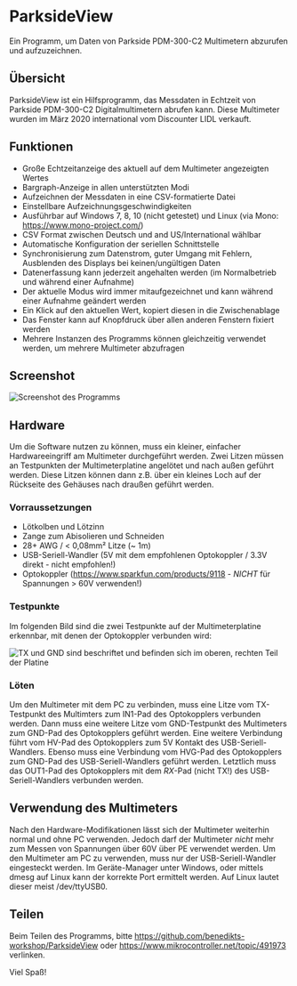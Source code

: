 # ParksideView
Ein Programm, um Daten von Parkside PDM-300-C2 Multimetern abzurufen und aufzuzeichnen.

## Übersicht
ParksideView ist ein Hilfsprogramm, das Messdaten in Echtzeit von Parkside PDM-300-C2 Digitalmultimetern abrufen kann.
Diese Multimeter wurden im März 2020 international vom Discounter LIDL verkauft.

## Funktionen
* Große Echtzeitanzeige des aktuell auf dem Multimeter angezeigten Wertes
* Bargraph-Anzeige in allen unterstützten Modi
* Aufzeichnen der Messdaten in eine CSV-formatierte Datei
* Einstellbare Aufzeichnungsgeschwindigkeiten
* Ausführbar auf Windows 7, 8, 10 (nicht getestet) und Linux (via Mono: https://www.mono-project.com/)
* CSV Format zwischen Deutsch und and US/International wählbar
* Automatische Konfiguration der seriellen Schnittstelle
* Synchronisierung zum Datenstrom, guter Umgang mit Fehlern, Ausblenden des Displays bei keinen/ungültigen Daten
* Datenerfassung kann jederzeit angehalten werden (im Normalbetrieb und während einer Aufnahme)
* Der aktuelle Modus wird immer mitaufgezeichnet und kann während einer Aufnahme geändert werden
* Ein Klick auf den aktuellen Wert, kopiert diesen in die Zwischenablage
* Das Fenster kann auf Knopfdruck über allen anderen Fenstern fixiert werden
* Mehrere Instanzen des Programms können gleichzeitig verwendet werden, um mehrere Multimeter abzufragen

## Screenshot
![Screenshot des Programms](https://www.mikrocontroller.net/attachment/452192/PSV12_DE.PNG)

## Hardware
Um die Software nutzen zu können, muss ein kleiner, einfacher Hardwareeingriff am Multimeter durchgeführt werden.
Zwei Litzen müssen an Testpunkten der Multimeterplatine angelötet und nach außen geführt werden.
Diese Litzen können dann z.B. über ein kleines Loch auf der Rückseite des Gehäuses nach draußen geführt werden.

### Vorraussetzungen
* Lötkolben und Lötzinn
* Zange zum Abisolieren und Schneiden
* 28+ AWG / < 0,08mm² Litze (~ 1m)
* USB-Seriell-Wandler (5V mit dem empfohlenen Optokoppler / 3.3V direkt - nicht empfohlen!)
* Optokoppler (https://www.sparkfun.com/products/9118 - *NICHT* für Spannungen > 60V verwenden!)

### Testpunkte
Im folgenden Bild sind die zwei Testpunkte auf der Multimeterplatine erkennbar, mit denen der Optokoppler verbunden wird:

![TX und GND sind beschriftet und befinden sich im oberen, rechten Teil der Platine](https://www.mikrocontroller.net/attachment/450706/Verbindungen.jpg)

### Löten
Um den Multimeter mit dem PC zu verbinden, muss eine Litze vom TX-Testpunkt des Multimters zum IN1-Pad des Optokopplers verbunden werden.
Dann muss eine weitere Litze vom GND-Testpunkt des Multimeters zum GND-Pad des Optokopplers geführt werden.
Eine weitere Verbindung führt vom HV-Pad des Optokopplers zum 5V Kontakt des USB-Seriell-Wandlers.
Ebenso muss eine Verbindung vom HVG-Pad des Optokopplers zum GND-Pad des USB-Seriell-Wandlers geführt werden.
Letztlich muss das OUT1-Pad des Optokopplers mit dem *RX*-Pad (nicht TX!) des USB-Seriell-Wandlers verbunden werden.

## Verwendung des Multimeters
Nach den Hardware-Modifikationen lässt sich der Multimeter weiterhin normal und ohne PC verwenden.
Jedoch darf der Multimeter *nicht* mehr zum Messen von Spannungen über 60V über PE verwendet werden.
Um den Multimeter am PC zu verwenden, muss nur der USB-Seriell-Wandler eingesteckt werden.
Im Geräte-Manager unter Windows, oder mittels dmesg auf Linux kann der korrekte Port ermittelt werden.
Auf Linux lautet dieser meist /dev/ttyUSB0.

## Teilen
Beim Teilen des Programms, bitte https://github.com/benedikts-workshop/ParksideView oder https://www.mikrocontroller.net/topic/491973 verlinken.

Viel Spaß!
